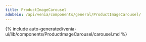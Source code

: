 ```yaml
---
title: ProductImageCarousel
adobeio: /api/venia/components/general/ProductImageCarousel/
---
```


<!--
The reference doc content is generated automatically from the source code.
To update this section, update the doc blocks in the source code
-->

{% include auto-generated/venia-ui/lib/components/ProductImageCarousel/carousel.md %}
